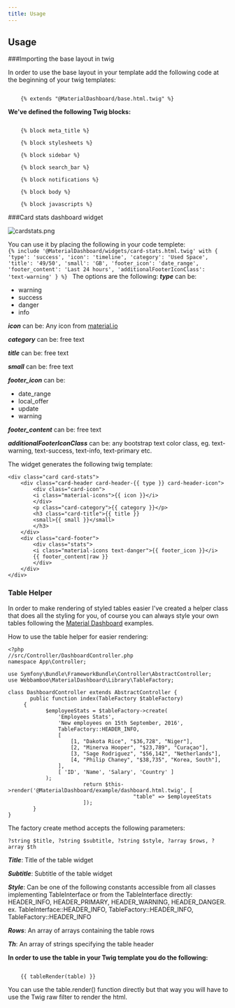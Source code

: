 ```yaml
---
title: Usage
---
```


## Usage
###Importing the base layout in twig

In order to use the base layout in your template add the following code at the beginning of your twig templates:

<code>
    &#123;% extends &#x22;@MaterialDashboard/base.html.twig&#x22; %&#125;
</code>

**We've defined the following Twig blocks:**

<code>
    &#123;% block meta_title %&#125;
</code>

<code>
    &#123;% block stylesheets %&#125;
</code>

<code>
    &#123;% block sidebar %&#125;
</code>

<code>
	&#123;% block search_bar %&#125;
</code>

<code>
    &#123;% block notifications %&#125;
</code>

<code>
    &#123;% block body %&#125;
</code>

<code>
    &#123;% block javascripts %&#125;
</code>

###Card stats dashboard widget

![cardstats.png]({{site.baseurl}}/cardstats.png)

You can use it by placing the following in your code templete:
<code>
    &#123;% include '@MaterialDashboard/widgets/card-stats.html.twig' with  &#123;
    'type': 'success', 
    'icon': 'timeline', 
    'category': 'Used Space', 
    'title': '49/50', 
    'small': 'GB', 
    'footer_icon': 'date_range', 
    'footer_content': 'Last 24 hours',
    'additionalFooterIconClass': 'text-warning'
&#125; %&#125;
</code>
The options are the following:
***type*** can be:
* warning
* success
* danger
* info


***icon*** can be:
Any icon from [material.io](http://material.io)


***category*** can be: free text

***title*** can be: free text

***small*** can be: free text

***footer\_icon*** can be:
* date\_range
* local\_offer
* update
* warning

***footer\_content*** can be: free text

***additionalFooterIconClass*** can be: any bootstrap text color class, eg. text-warning, text-success, text-info, text-primary etc.

The widget generates the following twig template:
```
<div class="card card-stats">
    <div class="card-header card-header-{{ type }} card-header-icon">
        <div class="card-icon">
        <i class="material-icons">{{ icon }}</i>
        </div>
        <p class="card-category">{{ category }}</p>
        <h3 class="card-title">{{ title }}
        <small>{{ small }}</small>
        </h3>
    </div>
    <div class="card-footer">
        <div class="stats">
        <i class="material-icons text-danger">{{ footer_icon }}</i>
        {{ footer_content|raw }}
        </div>
    </div>
</div>
```

### Table Helper
In order to make rendering of styled tables easier I've created a helper class that does all the styling for you, of course you can always style your own tables following the [Material Dashboard](https://demos.creative-tim.com/material-dashboard/examples/dashboard.html) examples.

How to use the table helper for easier rendering:
```
<?php
//src/Controller/DashboardController.php
namespace App\Controller;

use Symfony\Bundle\FrameworkBundle\Controller\AbstractController;
use Webbamboo\MaterialDashboard\Library\TableFactory;

class DashboardController extends AbstractController {
	   public function index(TableFactory $tableFactory)
     {
		    $employeeStats = $tableFactory->create(
                'Employees Stats', 
                'New employees on 15th September, 2016', 
                TableFactory::HEADER_INFO, 
                [
                    [1, "Dakota Rice", "$36,728", "Niger"],
                    [2, "Minerva Hooper", "$23,789", "Curaçao"],
                    [3, "Sage Rodriguez", "$56,142", "Netherlands"],
                    [4, "Philip Chaney", "$38,735", "Korea, South"],
                ], 
                [ 'ID', 'Name', 'Salary', 'Country' ]
            );
						return $this->render('@MaterialDashboard/example/dashboard.html.twig', [
										"table" => $employeeStats
						]);
	    }
}
```
The factory create method accepts the following parameters:
```
?string $title, ?string $subtitle, ?string $style, ?array $rows, ?array $th
```

***Title***: Title of the table widget

***Subtitle***: Subtitle of the table widget

***Style***: Can be one of the following constants accessible from all classes implementing TableInterface or from the TableInterface directly: HEADER_INFO, HEADER_PRIMARY, HEADER_WARNING, HEADER_DANGER. ex. TableInterface::HEADER_INFO, TableFactory::HEADER_INFO, TableFactory::HEADER_INFO 

***Rows***: An array of arrays containing the table rows

***Th***: An array of strings specifying the table header


**In order to use the table in your Twig template you do the following:**

<code>
    &#123;&#123; tableRender(table) &#125;&#125;
</code>

You can use the table.render() function directly but that way you will have to use the Twig raw filter to render the html.